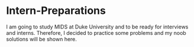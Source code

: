 # Intern-Preparations
I am going to study MIDS at Duke University and to be ready for interviews and interns.
Therefore, I decided to practice some problems and my noob solutions will be shown here. 
